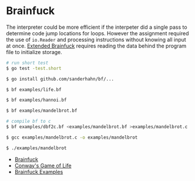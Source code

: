 # Brainfuck

The interpreter could be more efficient if the interpeter did a single pass to determine code jump locations for loops. However the assignment required the use of `io.Reader` and processing instructions without knowing all input at once. [Extended Brainfuck](https://esolangs.org/wiki/Extended_Brainfuck) requires reading the data behind the program file to initialize storage.

```bash
# run short test
$ go test -test.short

$ go install github.com/sanderhahn/bf/...

$ bf examples/life.bf

$ bf examples/hannoi.bf

$ bf examples/mandelbrot.bf

# compile bf to c
$ bf examples/dbf2c.bf <examples/mandelbrot.bf >examples/mandelbrot.c

$ gcc examples/mandelbrot.c -o examples/mandelbrot

$ ./examples/mandelbrot
```

- [Brainfuck](http://www.linusakesson.net/programming/brainfuck/index.php)
- [Conway's Game of Life](http://pi.math.cornell.edu/~lipa/mec/lesson6.html)
- [Brainfuck Examples](http://esoteric.sange.fi/brainfuck/bf-source/prog/)
